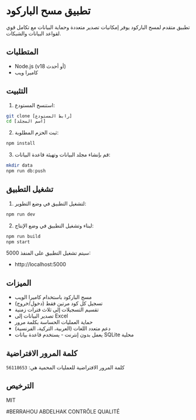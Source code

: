 # تطبيق مسح الباركود

تطبيق متقدم لمسح الباركود يوفر إمكانيات تصدير متعددة وحماية البيانات مع تكامل قوي لقواعد البيانات والشبكات.

## المتطلبات

- Node.js (v18 أو أحدث)
- كاميرا ويب

## التثبيت

1. استنسخ المستودع:
```bash
git clone [رابط المستودع]
cd [اسم المجلد]
```

2. ثبت الحزم المطلوبة:
```bash
npm install
```

3. قم بإنشاء مجلد البيانات وتهيئة قاعدة البيانات:
```bash
mkdir data
npm run db:push
```

## تشغيل التطبيق

1. لتشغيل التطبيق في وضع التطوير:
```bash
npm run dev
```

2. لبناء وتشغيل التطبيق في وضع الإنتاج:
```bash
npm run build
npm start
```

سيتم تشغيل التطبيق على المنفذ 5000:
- http://localhost:5000

## الميزات

- مسح الباركود باستخدام كاميرا الويب
- تسجيل كل كود مرتين فقط (دخول/خروج)
- تقسيم التسجيلات إلى ثلاث فترات زمنية
- تصدير البيانات إلى Excel
- حماية العمليات الحساسة بكلمة مرور
- دعم متعدد اللغات (العربية، التركية، الفرنسية)
- يعمل بدون إنترنت - يستخدم قاعدة بيانات SQLite محلية

## كلمة المرور الافتراضية

كلمة المرور الافتراضية للعمليات المحمية هي: `56118653`

## الترخيص

MIT


#BERRAHOU ABDELHAK CONTRÔLE QUALITÉ 
